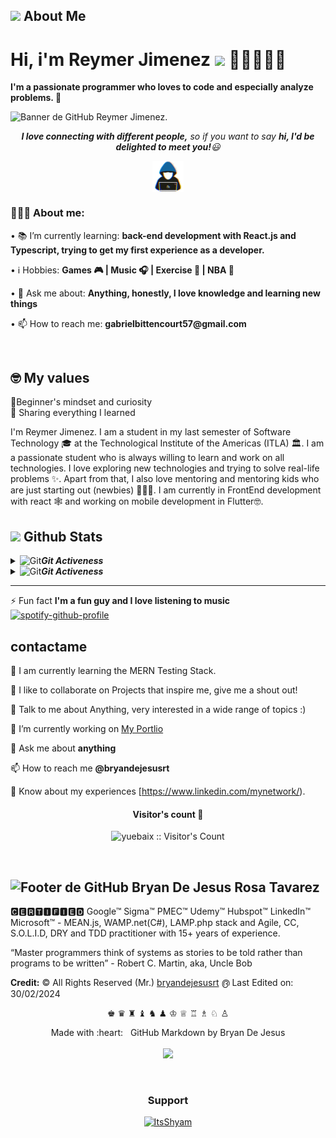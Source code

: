 ## <img src="https://c.tenor.com/NCRHhqkXrJYAAAAi/programmers-go-internet.gif" width="25"> <b>About Me</b>

# Hi, i'm Reymer Jimenez <img src="https://upload.wikimedia.org/wikipedia/commons/thumb/e/e4/Twitter_Verified_Badge.svg/800px-Twitter_Verified_Badge.svg.png" height="20px"/> 👨🏽‍💻👋🏽
  <b>I'm a passionate programmer who loves to code and especially analyze problems. 🧠</b>   
  
![Banner de GitHub Reymer Jimenez](https://github.com/Reymer10).
<p align="center">
<em><b>I love connecting with different people,</b> so if you want to say <b>hi, I'd be delighted to meet you!</b>😃</em>
</p>

<div align="center">
<picture><img src="https://github.com/0xAbdulKhalid/0xAbdulKhalid/raw/main/assets/mdImages/about_me.gif" width = 50px align="center"></picture>
</div>
<!--Introduction -->
<div align="left">
    <h3>👨🏽‍💻 About me:</h3>
        <p>• 📚 I’m currently learning: <b>back-end development with React.js and Typescript, trying to get my first experience as a developer.</b></p>
        <p>• ℹ️ Hobbies: <b>Games 🎮 | Music 🎧 | Exercise 🏃 | NBA 🏀</b></p>
        <p>• 💬 Ask me about: <b>Anything, honestly, I love knowledge and learning new things</b></p>
        <p>• 📫 How to reach me: <b>gabrielbittencourt57@gmail.com</b></p>
</div><br>

## 🤓 My values

🍏Beginner's mindset and curiosity<br>
🙌 Sharing everything I learned<br>

<p>I'm Reymer Jimenez. I am a student in my last semester of Software Technology 🎓 at the Technological Institute of the Americas (ITLA) 🏛. I am a passionate student who is always willing to learn and work on all technologies. I love exploring new technologies and trying to solve real-life problems ✨. Apart from that, I also love mentoring and mentoring kids who are just starting out (newbies) 👨🏻‍💻. I am currently in FrontEnd development with react 🕸️ and working on mobile development in Flutter🤓.</p>

## <img src="https://media.giphy.com/media/iY8CRBdQXODJSCERIr/giphy.gif" width="25"> <b>Github Stats</b>

<details>
    <summary><img src="https://media.giphy.com/media/W5eoZHPpUx9sapR0eu/giphy.gif" width="30" alt="Git"/><i><b>Git Activeness</b></i></summary>

<i style="font-size=12px;">"No matter how brilliant your mind or strategy, if you're playing a solo game, you'll always lose out to a team" ~ Reid Hoffman</i>
![](https://github-profile-summary-cards.vercel.app/api/cards/profile-details?username=reymer10&theme=dracula)
##### Github stats:
![](https://github-profile-summary-cards.vercel.app/api/cards/stats?username=bryandejesusrt&theme=dracula) 
![](https://github-profile-summary-cards.vercel.app/api/cards/productive-time?username=reymer10&theme=dracula)
##### Longest vs Current Streak
![](https://github-readme-streak-stats.herokuapp.com/?user=reymer10&theme=dracula)
<br><br>

</details>
<details>
    <summary> <img src="https://media.giphy.com/media/W5eoZHPpUx9sapR0eu/giphy.gif" width="30" alt="Git"/><i><b>Git Activeness</b></i></summary>

<i style="font-size=12px;">"No matter how brilliant your mind or strategy, if you're playing a solo game, you'll always lose out to a team" ~ Reid Hoffman</i>
![](https://github-profile-summary-cards.vercel.app/api/cards/profile-details?username=reymer10&theme=dracula)
##### Github stats:
![](https://github-profile-summary-cards.vercel.app/api/cards/stats?username=reymer10&theme=dracula) 
![](https://github-profile-summary-cards.vercel.app/api/cards/productive-time?username=reymer10&theme=dracula)
##### Longest vs Current Streak
![](https://github-readme-streak-stats.herokuapp.com/?user=reymer10&theme=dracula)
<br><br>

</details>

---



⚡ Fun fact **I'm a fun guy and I love listening to music**  
[![spotify-github-profile](https://spotify-github-profile.vercel.app/api/view?uid=22ewmp49uc29fvyu56i1hsz8v&cover_image=true&theme=default&show_offline=false&background_color=121212&interchange=false)](https://github.com/kittinan/spotify-github-profile)
## contactame
🌱 I am currently learning the MERN Testing Stack.

👯 I like to collaborate on Projects that inspire me, give me a shout out!

💬 Talk to me about Anything, very interested in a wide range of topics :)

🔭 I’m currently working on [My Portlio](https://github.com/donPabloNow/MeanOs)

💬 Ask me about **anything**

📫 How to reach me **@bryandejesusrt**

📄 Know about my experiences [https://www.linkedin.com/mynetwork/).
<h4 align="center">Visitor's count 👀</h4>
<p align="center"><img src="https://profile-counter.glitch.me/{bryandejesusrt}/count.svg" alt="yuebaix :: Visitor's Count" /></p>
<br/>


![Footer de GitHub Bryan De Jesus Rosa Tavarez](https://github.com/bryandejesusrt/bryandejesusrt/assets/71520172/9bab2c88-47e5-448a-a1ff-0896f688cfb5)
---

 
 🅲🅴🆁🆃🅸🅵🅸🅴🅳 Google™ Sigma™ PMEC™ Udemy™ Hubspot™ LinkedIn™ Microsoft™ - MEAN.js, WAMP.net(C#), LAMP.php stack and Agile, CC, S.O.L.I.D, DRY and TDD practitioner with 15+ years of experience.

“Master programmers think of systems as stories to be told rather than programs to be written” - Robert C. Martin, aka, Uncle Bob



**Credit:** © All Rights Reserved (Mr.) [bryandejesusrt](https://github.com/bryandejesusrt) ൫
Last Edited on: 30/02/2024
<p align="center">
♚ ♛ ♜ ♝ ♞ ♟ ♔ ♕ ♖ ♗ ♘ ♙
</p>
<p align="center">
  Made with :heart: &nbsp; GitHub Markdown by Bryan De Jesus
  <br />
  <br />
  <img src="https://media.giphy.com/media/jpVnC65DmYeyRL4LHS/giphy.gif" width="20%">
</p>

<br>
<div align="center">
<h3>Support</h3>
<p><a href="https://www.buymeacoffee.com/felippegh"> <img src="https://cdn.buymeacoffee.com/buttons/v2/default-yellow.png" height="50" width="210" alt="ItsShyam" /></a></p>
</div>
